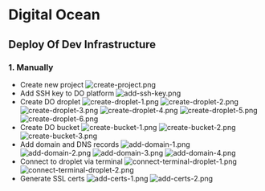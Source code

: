 # Digital Ocean

## Deploy Of Dev Infrastructure

### 1. Manually
- Create new project ![create-project.png](./images/create-project.png)
- Add SSH key to DO platform ![add-ssh-key.png](./images/add-ssh-key.png)
- Create DO droplet ![create-droplet-1.png](./images/create-droplet-1.png) ![create-droplet-2.png](./images/create-droplet-2.png) ![create-droplet-3.png](./images/create-droplet-3.png) ![create-droplet-4.png](./images/create-droplet-4.png) ![create-droplet-5.png](./images/create-droplet-5.png) ![create-droplet-6.png](./images/create-droplet-6.png)
- Create DO bucket ![create-bucket-1.png](./images/create-bucket-1.png) ![create-bucket-2.png](./images/create-bucket-2.png) ![create-bucket-3.png](./images/create-bucket-3.png)
- Add domain and DNS records ![add-domain-1.png](./images/add-domain-1.png) ![add-domain-2.png](./images/add-domain-2.png) ![add-domain-3.png](./images/add-domain-3.png) ![add-domain-4.png](./images/add-domain-4.png)
- Connect to droplet via terminal ![connect-terminal-droplet-1.png](./images/connect-terminal-droplet-1.png) ![connect-terminal-droplet-2.png](./images/connect-terminal-droplet-2.png)
- Generate SSL certs ![add-certs-1.png](./images/add-certs-1.png) ![add-certs-2.png](./images/add-certs-2.png)

